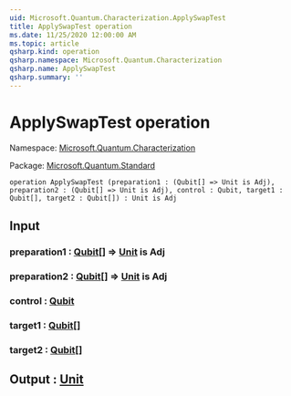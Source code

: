 ```yaml
---
uid: Microsoft.Quantum.Characterization.ApplySwapTest
title: ApplySwapTest operation
ms.date: 11/25/2020 12:00:00 AM
ms.topic: article
qsharp.kind: operation
qsharp.namespace: Microsoft.Quantum.Characterization
qsharp.name: ApplySwapTest
qsharp.summary: ''
---
```


# ApplySwapTest operation

Namespace: [Microsoft.Quantum.Characterization](xref:Microsoft.Quantum.Characterization)

Package: [Microsoft.Quantum.Standard](https://nuget.org/packages/Microsoft.Quantum.Standard)




```qsharp
operation ApplySwapTest (preparation1 : (Qubit[] => Unit is Adj), preparation2 : (Qubit[] => Unit is Adj), control : Qubit, target1 : Qubit[], target2 : Qubit[]) : Unit is Adj
```


## Input

### preparation1 : [Qubit](xref:microsoft.quantum.concepts.the-qubit)[] => [Unit](xref:microsoft.quantum.user-guide.language.types)  is Adj




### preparation2 : [Qubit](xref:microsoft.quantum.concepts.the-qubit)[] => [Unit](xref:microsoft.quantum.user-guide.language.types)  is Adj




### control : [Qubit](xref:microsoft.quantum.concepts.the-qubit)




### target1 : [Qubit](xref:microsoft.quantum.concepts.the-qubit)[]




### target2 : [Qubit](xref:microsoft.quantum.concepts.the-qubit)[]





## Output : [Unit](xref:microsoft.quantum.user-guide.language.types)

